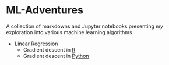 # ML-Adventures
A collection of markdowns and Jupyter notebooks presenting my exploration into various machine learning algorithms

* [Linear Regression](https://github.com/OdinTech3/ML-Adventures/blob/master/LinearRegression/LinearRegression.ipynb)
  * Gradient descent in [R](https://github.com/OdinTech3/ML-Adventures/blob/master/LinearRegression/LinearRegression_R.ipynb)
  * Gradient descent in [Python](https://github.com/OdinTech3/ML-Adventures/blob/master/LinearRegression/LinearRegression_Python.ipynb)
